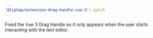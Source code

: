 ```yaml
---
'@tiptap/extension-drag-handle-vue-3': patch
---
```


Fixed the Vue 3 Drag Handle so it only appears when the user starts interacting with the text editor.

